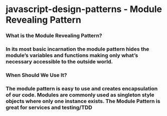# javascript-design-patterns - Module Revealing Pattern

### What is the Module Revealing Pattern?
### In its most basic incarnation the module pattern hides the module’s variables and functions making only what’s necessary accessible to the outside world.

### When Should We Use It?
### The module pattern is easy to use and creates encapsulation of our code. Modules are commonly used as singleton style objects where only one instance exists. The Module Pattern is great for services and testing/TDD

